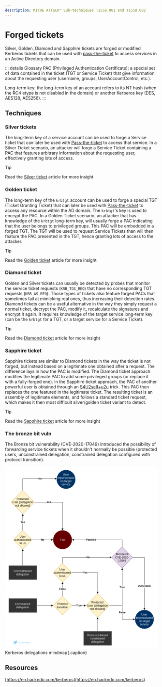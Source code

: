 ```yaml
---
description: MITRE ATT&CK™ Sub-techniques T1558.001 and T1558.002
---
```


# Forged tickets

Silver, Golden, Diamond and Sapphire tickets are forged or modified Kerberos tickets that can be used with [pass-the-ticket](../ptt.md) to access services in an Active Directory domain.

::: details Glossary
PAC (Privileged Authentication Certificate): a special set of data contained in the ticket (TGT or Service Ticket) that give information about the requesting user (username, groups, UserAccountControl, etc.).

Long-term key: the long-term key of an account refers to its NT hash (when the RC4 etype is not disabled in the domain) or another Kerberos key (DES, AES128, AES256).
:::

## Techniques

### Silver tickets

The long-term key of a service account can be used to forge a Service ticket that can later be used with [Pass-the-ticket](../ptt.md) to access that service. In a Silver Ticket scenario, an attacker will forge a Service Ticket containing a PAC that features arbitrary information about the requesting user, effectively granting lots of access.

> [!TIP]
> Read the [Silver ticket](silver.md) article for more insight

### Golden ticket

The long-term key of the `krbtgt` account can be used to forge a special TGT (Ticket Granting Ticket) that can later be used with [Pass-the-ticket](../ptt.md) to access any resource within the AD domain. The `krbtgt`'s key is used to encrypt the PAC. In a Golden Ticket scenario, an attacker that has knowledge of the `krbtgt` long-term key, will usually forge a PAC indicating that the user belongs to privileged groups. This PAC will be embedded in a forged TGT. The TGT will be used to request Service Tickets than will then feature the PAC presented in the TGT, hence granting lots of access to the attacker.

> [!TIP]
> Read the [Golden ticket](golden.md) article for more insight

### Diamond ticket

Golden and Silver tickets can usually be detected by probes that monitor the service ticket requests (`KRB_TGS_REQ`) that have no corresponding TGT requests (`KRB_AS_REQ`). Those types of tickets also feature forged PACs that sometimes fail at mimicking real ones, thus increasing their detection rates. Diamond tickets can be a useful alternative in the way they simply request a normal ticket, decrypt the PAC, modify it, recalculate the signatures and encrypt it again. It requires knowledge of the target service long-term key (can be the `krbtgt` for a TGT, or a target service for a Service Ticket).

> [!TIP]
> Read the [Diamond ticket](diamond.md) article for more insight

### Sapphire ticket

Sapphire tickets are similar to Diamond tickets in the way the ticket is not forged, but instead based on a legitimate one obtained after a request. The difference lays in how the PAC is modified. The Diamond ticket approach modifies the legitimate PAC to add some privileged groups (or replace it with a fully-forged one). In the Sapphire ticket approach, the PAC of another powerful user is obtained through an [S4U2self+u2u](../#s4u2self-+-u2u) trick. This PAC then replaces the one featured in the legitimate ticket. The resulting ticket is an assembly of legitimate elements, and follows a standard ticket request, which makes it then most difficult silver/golden ticket variant to detect.

> [!TIP]
> Read the [Sapphire ticket](sapphire.md) article for more insight

### The bronze bit vuln

The Bronze bit vulnerability (CVE-2020-17049) introduced the possibility of forwarding service tickets when it shouldn't normally be possible (protected users, unconstrained delegation, constrained delegation configured with protocol transition).

![](<./assets/Kerberos delegations mindmap.png>)
Kerberos delegations mindmap{.caption}

## Resources

[https://en.hackndo.com/kerberos](https://en.hackndo.com/kerberos)
